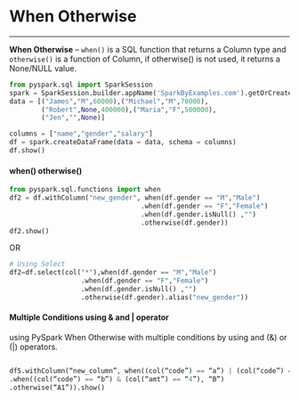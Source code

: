 # When Otherwise

---
**When Otherwise** – `when()` is a SQL function that returns a Column type and `otherwise()` is a function of Column, if otherwise() is not used, it returns a None/NULL value.
```python
from pyspark.sql import SparkSession
spark = SparkSession.builder.appName('SparkByExamples.com').getOrCreate()
data = [("James","M",60000),("Michael","M",70000),
        ("Robert",None,400000),("Maria","F",500000),
        ("Jen","",None)]

columns = ["name","gender","salary"]
df = spark.createDataFrame(data = data, schema = columns)
df.show()
```
#### when() otherwise() 
```python
from pyspark.sql.functions import when
df2 = df.withColumn("new_gender", when(df.gender == "M","Male")
                                 .when(df.gender == "F","Female")
                                 .when(df.gender.isNull() ,"")
                                 .otherwise(df.gender))
df2.show()
```
OR
```python
# Using Select
df2=df.select(col("*"),when(df.gender == "M","Male")
                  .when(df.gender == "F","Female")
                  .when(df.gender.isNull() ,"")
                  .otherwise(df.gender).alias("new_gender"))
```
#### Multiple Conditions using & and | operator
using PySpark When Otherwise with multiple conditions by using and (&) or (|) operators.
```python

df5.withColumn(“new_column”, when((col(“code”) == “a”) | (col(“code”) == “d”), “A”)
.when((col(“code”) == “b”) & (col(“amt”) == “4”), “B”)
.otherwise(“A1”)).show()
```
